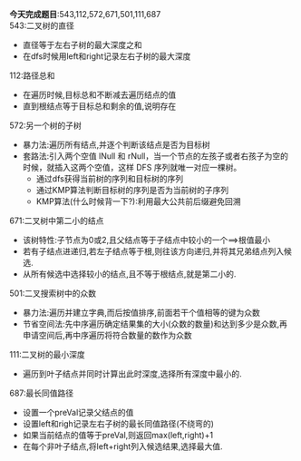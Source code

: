 **今天完成题目**:543,112,572,671,501,111,687    
543:二叉树的直径
- 直径等于左右子树的最大深度之和
- 在dfs时候用left和right记录左右子树的最大深度
  
112:路径总和
- 在遍历时候,目标总和不断减去遍历结点的值
- 直到根结点等于目标总和剩余的值,说明存在
  
572:另一个树的子树
- 暴力法:遍历所有结点,并逐个判断该结点是否为目标树
- 套路法:引入两个空值 lNull 和 rNull，当一个节点的左孩子或者右孩子为空的时候，就插入这两个空值，这样 DFS 序列就唯一对应一棵树。
  - 通过dfs获得当前树的序列和目标树的序列
  - 通过KMP算法判断目标树的序列是否为当前树的子序列
  - KMP算法(什么时候背一下?):利用最大公共前后缀避免回溯
  
671:二叉树中第二小的结点
- 该树特性:子节点为0或2,且父结点等于子结点中较小的一个==>根值最小
- 若有子结点进递归,若左子结点等于根,则往该方向递归,并将其兄弟结点列入候选.
- 从所有候选中选择较小的结点,且不等于根结点,就是第二小的.
  
501:二叉搜索树中的众数
- 暴力法:遍历并建立字典,而后按值排序,前面若干个值相等的键为众数
- 节省空间法:先中序遍历确定结果集的大小(众数的数量)和达到多少是众数,再申请空间后,再中序遍历将符合数量的数作为众数
  
111:二叉树的最小深度
- 遍历到叶子结点并同时计算出此时深度,选择所有深度中最小的.
  
687:最长同值路径
- 设置一个preVal记录父结点的值
- 设置left和righ记录左右子树的最长同值路径(不绕弯的)
- 如果当前结点的值等于preVal,则返回max(left,right)+1
- 在每个非叶子结点,将left+right列入候选结果,选择最大值.